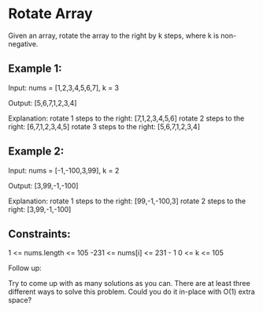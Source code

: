 # Rotate Array

Given an array, rotate the array to the right by k steps, where k is non-negative.

## Example 1:

Input: nums = [1,2,3,4,5,6,7], k = 3

Output: [5,6,7,1,2,3,4]

Explanation:
rotate 1 steps to the right: [7,1,2,3,4,5,6]
rotate 2 steps to the right: [6,7,1,2,3,4,5]
rotate 3 steps to the right: [5,6,7,1,2,3,4]

## Example 2:

Input: nums = [-1,-100,3,99], k = 2

Output: [3,99,-1,-100]

Explanation:
rotate 1 steps to the right: [99,-1,-100,3]
rotate 2 steps to the right: [3,99,-1,-100]

## Constraints:

1 <= nums.length <= 105
-231 <= nums[i] <= 231 - 1
0 <= k <= 105

Follow up:

Try to come up with as many solutions as you can. There are at least three different ways to solve this problem.
Could you do it in-place with O(1) extra space?
